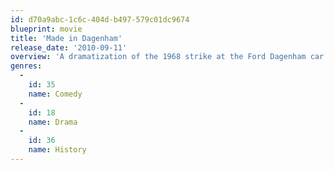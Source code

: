 ```yaml
---
id: d70a9abc-1c6c-404d-b497-579c01dc9674
blueprint: movie
title: 'Made in Dagenham'
release_date: '2010-09-11'
overview: 'A dramatization of the 1968 strike at the Ford Dagenham car plant, where female workers walked out in protest against sexual discrimination.'
genres:
  -
    id: 35
    name: Comedy
  -
    id: 18
    name: Drama
  -
    id: 36
    name: History
---
```

